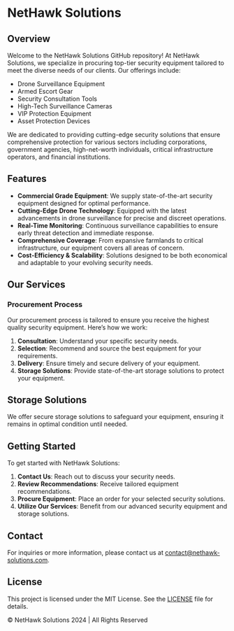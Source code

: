 # NetHawk Solutions

## Overview

Welcome to the NetHawk Solutions GitHub repository! At NetHawk Solutions, we specialize in procuring top-tier security equipment tailored to meet the diverse needs of our clients. Our offerings include:

- Drone Surveillance Equipment
- Armed Escort Gear
- Security Consultation Tools
- High-Tech Surveillance Cameras
- VIP Protection Equipment
- Asset Protection Devices

We are dedicated to providing cutting-edge security solutions that ensure comprehensive protection for various sectors including corporations, government agencies, high-net-worth individuals, critical infrastructure operators, and financial institutions.

## Features

- **Commercial Grade Equipment**: We supply state-of-the-art security equipment designed for optimal performance.
- **Cutting-Edge Drone Technology**: Equipped with the latest advancements in drone surveillance for precise and discreet operations.
- **Real-Time Monitoring**: Continuous surveillance capabilities to ensure early threat detection and immediate response.
- **Comprehensive Coverage**: From expansive farmlands to critical infrastructure, our equipment covers all areas of concern.
- **Cost-Efficiency & Scalability**: Solutions designed to be both economical and adaptable to your evolving security needs.

## Our Services

### Procurement Process

Our procurement process is tailored to ensure you receive the highest quality security equipment. Here’s how we work:

1. **Consultation**: Understand your specific security needs.
2. **Selection**: Recommend and source the best equipment for your requirements.
3. **Delivery**: Ensure timely and secure delivery of your equipment.
4. **Storage Solutions**: Provide state-of-the-art storage solutions to protect your equipment.

## Storage Solutions

We offer secure storage solutions to safeguard your equipment, ensuring it remains in optimal condition until needed.

## Getting Started

To get started with NetHawk Solutions:

1. **Contact Us**: Reach out to discuss your security needs.
2. **Review Recommendations**: Receive tailored equipment recommendations.
3. **Procure Equipment**: Place an order for your selected security solutions.
4. **Utilize Our Services**: Benefit from our advanced security equipment and storage solutions.

## Contact

For inquiries or more information, please contact us at [contact@nethawk-solutions.com](mailto:contact@nethawk-solutions.com).

## License

This project is licensed under the MIT License. See the [LICENSE](LICENSE) file for details.

© NetHawk Solutions 2024 | All Rights Reserved
